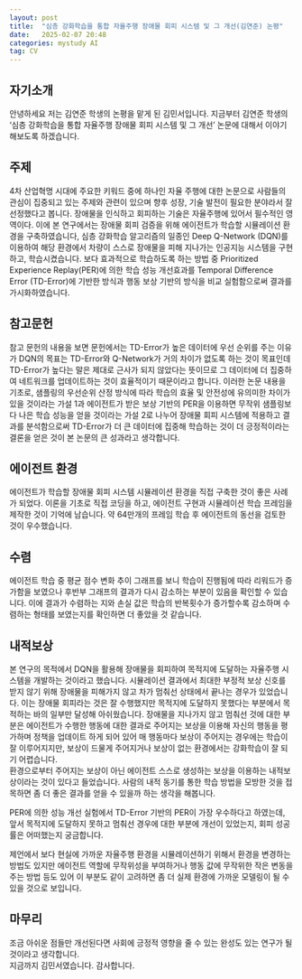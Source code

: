 ```yaml
---
layout: post
title:  "심층 강화학습을 통합 자율주행 장애물 회피 시스템 및 그 개선(김연준) 논평"
date:   2025-02-07 20:48
categories: mystudy AI
tag: CV
---
```




## 자기소개
안녕하세요 저는 김연준 학생의 논평을 맡게 된 김민서입니다. 지금부터 김연준 학생의 ‘심층 강화학습을 통합 자율주행 장애물 회피 시스템 및 그 개선’ 논문에 대해서 이야기해보도록 하겠습니다. 

## 주제
4차 산업혁명 시대에 주요한 키워드 중에 하나인 자율 주행에 대한 논문으로 사람들의 관심이 집중되고 있는 주제와 관련이 있으며 향후 성장, 기술 발전이 필요한 분야라서 잘 선정했다고 봅니다. 장애물을 인식하고 회피하는 기술은 자율주행에 있어서 필수적인 영역이다. 이에 본 연구에서는 장애물 회피 검증을 위해 에이전트가 학습할 시뮬레이션 환경을 구축하였습니다, 심층 강화학습 알고리즘의 일종인 Deep Q-Network (DQN)를 이용하여 해당 환경에서 차량이 스스로 장애물을 피해 지나가는 인공지능 시스템을 구현하고, 학습시켰습니다. 보다 효과적으로 학습하도록 하는 방법 중 Prioritized Experience Replay(PER)에 의한 학습 성능 개선효과를 Temporal Difference Error (TD-Error)에 기반한 방식과 행동 보상 기반의 방식을 비교 실험함으로써 결과를 가시화하였습니다.

## 참고문헌
참고 문헌의 내용을 보면 문헌에서는 TD-Error가 높은 데이터에 우선 순위를 주는 이유가 DQN의 목표는 TD-Error와 Q-Network가 거의 차이가 없도록 하는 것이 목표인데 TD-Error가 높다는 말은 제대로 근사가 되지 않았다는 뜻이므로 그 데이터에 더 집중하여 네트워크를 업데이트하는 것이 효율적이기 때문이라고 합니다.
이러한 논문 내용을 기초로, 샘플링의 우선순위 산정 방식에 따라 학습의 효율 및 안전성에 유의미한 차이가 있을 것이라는 가설 1과 에이전트가 받은 보상 기반의 PER을 이용하면 무작위 샘플링보다 나은 학습 성능을 얻을 것이라는 가설 2로 나누어 장애물 회피 시스템에 적용하고 결과를 분석함으로써 TD-Error가 더 큰 데이터에 집중해 학습하는 것이 더 긍정적이라는 결론을 얻은 것이 본 논문의 큰 성과라고 생각합니다.

## 에이전트 환경
에이전트가 학습할 장애물 회피 시스템 시뮬레이션 환경을 직접 구축한 것이 좋은 사례가 되었다. 이론을 기초로 직접 코딩을 하고, 에이전트 구현과 시뮬레이션 학습 프레임을 제작한 것이 기억에 남습니다. 약 64만개의 프레임 학습 후 에이전트의 동선을 검토한 것이 우수했습니다. 

## 수렴
에이전트 학습 중 평균 점수 변화 추이 그래프를 보니 학습이 진행됨에 따라 리워드가 증가함을 보였으나 후반부 그래프의 결과가 다시 감소하는 부분이 있음을 확인할 수 있습니다. 이에 결과가 수렴하는 지와 손실 값은 학습의 반복횟수가 증가할수록 감소하며 수렴하는 형태를 보였는지를 확인하면 더 좋았을 것 같습니다.

## 내적보상
본 연구의 목적에서 DQN을 활용해 장애물을 회피하여 목적지에 도달하는 자율주행 시스템을 개발하는 것이라고 했습니다. 시뮬레이션 결과에서 최대한 부정적 보상 신호를 받지 않기 위해 장애물을 피해가지 않고 차가 멈춰선 상태에서 끝나는 경우가 있었습니다. 이는 장애물 회피라는 것은 잘 수행했지만 목적지에 도달하지 못했다는 부분에서 목적하는 바의 일부만 달성해 아쉬웠습니다. 장애물을 지나가지 않고 멈춰선 것에 대한 부분은 에이전트가 수행한 행동에 대한 결과로 주어지는 보상을 이용해 자신의 행동을 평가하며 정책을 업데이트 하게 되어 있어 매 행동마다 보상이 주어지는 경우에는 학습이 잘 이루어지지만, 보상이 드물게 주어지거나 보상이 없는 환경에서는 강화학습이 잘 되기 어렵습니다. <br>
환경으로부터 주어지는 보상이 아닌 에이전트 스스로 생성하는 보상을 이용하는 내적보상이라는 것이 있다고 들었습니다. 사람의 내적 동기를 통한 학습 방법을 모방한 것을 접목하면 좀 더 좋은 결과를 얻을 수 있을까 하는 생각을 해봅니다.

PER에 의한 성능 개선 실험에서 TD-Error 기반의 PER이 가장 우수하다고 하였는데, 앞서 목적지에 도달하지 못하고 멈춰선 경우에 대한 부분에 개선이 있었는지, 회피 성공률은 어떠했는지 궁금합니다. 

제언에서 보다 현실에 가까운 자율주행 환경을 시뮬레이션하기 위해서 환경을 변경하는 방법도 있지만 에이전트 역할에 무작위성을 부여하거나 행동 값에 무작위한 작은 변동을 주는 방법 등도 있어 이 부분도 같이 고려하면 좀 더 실제 환경에 가까운 모델링이 될 수 있을 것으로 보입니다. 

## 마무리
조금 아쉬운 점들만 개선된다면 사회에 긍정적 영향을 줄 수 있는 완성도 있는 연구가 될 것이라고 생각합니다. <br>
지금까지 김민서였습니다. 감사합니다.